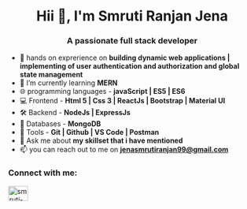 <h1 align="center">Hii 👋, I'm Smruti Ranjan Jena</h1>
<h3 align="center">A passionate full stack developer</h3>

- 🌱 hands on exprerience on **building dynamic web applications | implementing of user authentication and authorization and global state management**
- 🌱 I’m currently learning **MERN**
- 🌐 programming languages - **javaScript | ES5 | ES6**
- 💻 Frontend - **Html 5 | Css 3 | ReactJs | Bootstrap | Material UI**
- 🛠️ Backend - **NodeJs | ExpressJs**
- 🔭 Databases - **MongoDB**
- 🔧 Tools - **Git | Github | VS Code | Postman**
- 💬 Ask me about **my skillset that i have mentioned**
- 📫  you can reach out to me on **jenasmrutiranjan99@gmail.com** 
<h3 align="left">Connect with me:</h3>
<p align="left">
<a href="https://linkedin.com/in/smruti-ranjan-jena-3ab065258" target="blank"><img align="center" src="https://raw.githubusercontent.com/rahuldkjain/github-profile-readme-generator/master/src/images/icons/Social/linked-in-alt.svg" alt="smruti-ranjan-jena-3ab065258" height="30" width="40" /></a>
</p>

